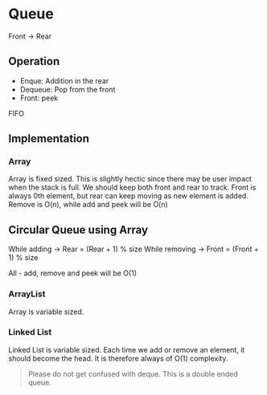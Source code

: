 # Queue

Front -> Rear

## Operation

* Enque: Addition in the rear
* Dequeue: Pop from the front
* Front: peek

FIFO

## Implementation

### Array

Array is fixed sized. This is slightly hectic since there may be user impact when the stack is full. We should keep both front and rear to track. Front is always 0th element, but rear can keep moving as new element is added. Remove is O(n), while add and peek will be O(n)

## Circular Queue using Array

While adding -> Rear = (Rear + 1) % size
While removing -> Front = (Front + 1) % size

All - add, remove and peek will be O(1)

### ArrayList

Array is variable sized.

### Linked List

Linked List is variable sized. Each time we add or remove an element, it should become the head. It is therefore always of O(1) complexity.

> Please do not get confused with deque. This is a double ended queue.
